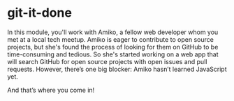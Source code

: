 # git-it-done
In this module, you'll work with Amiko, a fellow web developer whom you met at a local tech meetup. Amiko is eager to contribute to open source projects, but she's found the process of looking for them on GitHub to be time-consuming and tedious. So she's started working on a web app that will search GitHub for open source projects with open issues and pull requests. However, there’s one big blocker: Amiko hasn’t learned JavaScript yet.

And that’s where you come in!


